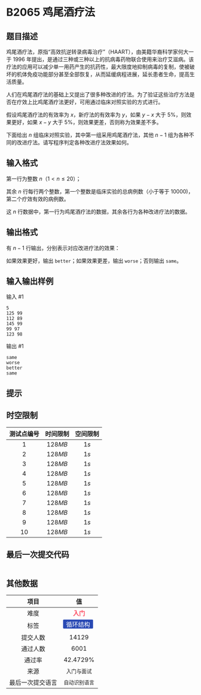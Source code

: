 # B2065 鸡尾酒疗法
## 题目描述

鸡尾酒疗法，原指“高效抗逆转录病毒治疗”（HAART），由美籍华裔科学家何大一于 $1996$ 年提出，是通过三种或三种以上的抗病毒药物联合使用来治疗艾滋病。该疗法的应用可以减少单一用药产生的抗药性，最大限度地抑制病毒的复制，使被破坏的机体免疫功能部分甚至全部恢复，从而延缓病程进展，延长患者生命，提高生活质量。

人们在鸡尾酒疗法的基础上又提出了很多种改进的疗法。为了验证这些治疗方法是否在疗效上比鸡尾酒疗法更好，可用通过临床对照实验的方式进行。

假设鸡尾酒疗法的有效率为 $x$，新疗法的有效率为 $y$，如果 $y-x$ 大于 $5\%$，则效果更好，如果 $x-y$ 大于 $5\%$，则效果更差，否则称为效果差不多。

下面给出 $n$ 组临床对照实验，其中第一组采用鸡尾酒疗法，其他 $n-1$ 组为各种不同的改进疗法。请写程序判定各种改进疗法效果如何。

## 输入格式

第一行为整数 $n$（$1<n \le 20$）；

其余 $n$ 行每行两个整数，第一个整数是临床实验的总病例数（小于等于 $10000)$，第二个疗效有效的病例数。

这 $n$ 行数据中，第一行为鸡尾酒疗法的数据，其余各行为各种改进疗法的数据。

## 输出格式

有 $n-1$ 行输出，分别表示对应改进疗法的效果：

如果效果更好，输出 `better`；如果效果更差，输出 `worse`；否则输出 `same`。

## 输入输出样例

输入 #1
```
5
125 99
112 89
145 99
99 97
123 98
```
输出 #1
```
same
worse
better
same
```

## 提示



## 时空限制
|测试点编号|时间限制|空间限制|
|:---:|:---:|:---:|
|$1$|$128MB$|$1s$|
|$2$|$128MB$|$1s$|
|$3$|$128MB$|$1s$|
|$4$|$128MB$|$1s$|
|$5$|$128MB$|$1s$|
|$6$|$128MB$|$1s$|
|$7$|$128MB$|$1s$|
|$8$|$128MB$|$1s$|
|$9$|$128MB$|$1s$|
|$10$|$128MB$|$1s$|

## 最后一次提交代码

```

```

## 其他数据

|项目|值|
|:---:|:---:|
|难度|<span style="font-weight: bold; color: #fe4c61">入门</span>|
|标签|<span style="display: inline-block; margin-right: 5px; margin-bottom: 5px; border-radius: 2px; color: white; padding: 0px 8px; background-color: #2949b4; ">循环结构</span>|
|提交人数|$14129$|
|通过人数|$6001$|
|通过率|$42.4729\%$|
|来源|`入门与面试`|
|最后一次提交语言|`自动识别语言`|

